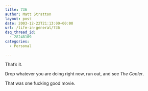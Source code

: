 ```yaml
---
title: 736
author: Matt Stratton
layout: post
date: 2003-12-22T21:13:00+00:00
url: /life-in-general/736
dsq_thread_id:
  - 28248109
categories:
  - Personal

---
```

That&#8217;s it.

Drop whatever you are doing right now, run out, and see _The Cooler_.

That was one fucking good movie.